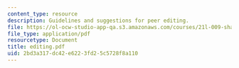 ```yaml
---
content_type: resource
description: Guidelines and suggestions for peer editing.
file: https://ol-ocw-studio-app-qa.s3.amazonaws.com/courses/21l-009-shakespeare-spring-2004/2bd3a317dc42e6223fd25c5728f8a110_editing.pdf
file_type: application/pdf
resourcetype: Document
title: editing.pdf
uid: 2bd3a317-dc42-e622-3fd2-5c5728f8a110
---
```

